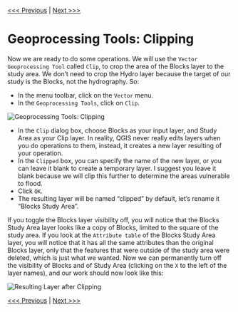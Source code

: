 [<<< Previous](9polydrw.md)  | [Next >>>](11buffer.md)  

# Geoprocessing Tools: Clipping

Now we are ready to do some operations. We will use the `Vector Geoprocessing Tool` called `Clip`, to crop the area of the Blocks layer to the study area. We don’t need to crop the Hydro layer because the target of our study is the Blocks, not the hydrography. So:

* In the menu toolbar, click on the `Vector` menu.
* In the `Geoprocessing Tools`, click on `Clip`.

![Geoprocessing Tools: Clipping](images/clip1.png)

* In the `Clip` dialog box, choose Blocks as your input layer, and Study Area as your Clip layer. In reality, QGIS never really edits layers when you do operations to them, instead, it creates a new layer resulting of your operation. 
* In the `Clipped` box, you can specify the name of the new layer, or you can leave it blank to create a temporary layer. I suggest you leave it blank because we will clip this further to determine the areas vulnerable to flood. 
* Click `OK`.
* The resulting layer will be named “clipped” by default, let’s rename it “Blocks Study Area”.

If you toggle the Blocks layer visibility off, you will notice that the Blocks Study Area layer looks like a copy of Blocks, limited to the square of the study area. If you look at the `Attribute table` of the Blocks Study Area layer, you will notice that it has all the same attributes than the original Blocks layer, only that the features that were outside of the study area were deleted, which is just what we wanted. Now we can permanently turn off the visibility of Blocks and of Study Area (clicking on the `X` to the left of the layer names), and our work should now look like this:

![Resulting Layer after Clipping](images/clip1.png)

[<<< Previous](9polydrw.md)  | [Next >>>](11buffer.md)  
